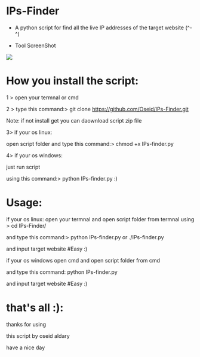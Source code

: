 # IPs-Finder

- A python script for find all the live IP addresses of the target website (^-^) 

- Tool ScreenShot

![](https://scontent.fjrs3-1.fna.fbcdn.net/v/t1.0-9/21616312_161750424407305_572740443229136332_n.jpg?oh=9e839148318584f084347bd0af90d1cf&oe=5A600C24)

# How you install the script:

1 > open your termnal or cmd 

2 > type this command:> git clone https://github.com/Oseid/IPs-Finder.git

Note: if not install get you can daownload script zip file

3> if your os linux:

open script folder and type this command:> chmod +x IPs-finder.py



4> if your os windows:

  just run script
  
  using this command:> python  IPs-finder.py :)
 
# Usage:

if your os linux:
open your termnal and open script folder from termnal using > cd IPs-Finder/

and type this command:> python IPs-finder.py or ./IPs-finder.py

and input target website #Easy :)

if your os windows
  open cmd 
  and open script folder from cmd
  
  and type this command: python IPs-finder.py
  
  and input target website  #Easy :)
  
  # that's all :):
  
  thanks for using 
  
  this script by oseid aldary
  
  have a nice day
